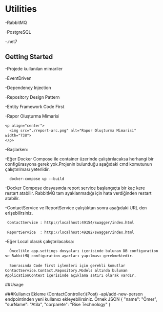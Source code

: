 # Utilities

-RabbitMQ

-PostgreSQL

-.net7

## Getting Started

-Projede kullanılan mimariler
  
  -EventDriven
  
  -Dependency Injection
  
  -Repository Design Pattern
  
  -Entity Framework Code First 
  
-Rapor Oluşturma Mimarisi

	<p align="center">
	  <img src="./report-arc.png" alt="Rapor Oluşturma Mimarisi" width="738">
	</p>
  
-Başlarken:
  
  -Eğer Docker Compose ile container üzerinde çalıştırılacaksa herhangi bir configürasyona gerek yok.Projenin bulunduğu aşağıdaki cmd komutunun çalıştırılması yeterlidir.
	  
	  docker-compose up --build
  
  -Docker Compose dosyasında report service başlangıçta bir kaç kere restart atabilir. RabbitMQ tam ayaklanmadığı için hata verdiğinden restart atabilir.
  
  -ContactService ve ReportService çalıştıktan sonra aşağıdaki URL den erişebilirsiniz.
     
	 ContactService : http://localhost:49154/swagger/index.html
	 
	 ReportService  : http://localhost:49282/swagger/index.html
  
  -Eğer Local olarak çalıştırılacaksa:
  
	  Öncelikle app.settings dosyaları içerisinde bulunan DB configuration ve RabbitMQ configuration ayarları yapılması gerekmektedir.
	  
	  Sonrasında Code first işlemleri için gerekli komutlar ContactService.Contact.Repository.Models altında bulunan ApplicationContext içerisinde açıklama satırı olarak vardır.
	  
##Usage

###Kullanıcı Ekleme (ContactController)(Post)
  -api/add-new-person endpointinden yeni kullanıcı ekleyebilirsiniz. Örnek JSON
	{
      "name": "Ömer",
      "surName": "Atila",
      "corparete": "Rise Technology" 
    }